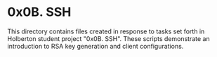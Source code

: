 # 0x0B. SSH 

This directory contains files created in response to tasks set forth in Holberton student project "0x0B. SSH". These scripts demonstrate an introduction to RSA key generation and client configurations. 